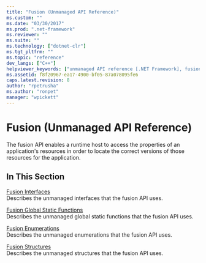 ```yaml
---
title: "Fusion (Unmanaged API Reference)"
ms.custom: ""
ms.date: "03/30/2017"
ms.prod: ".net-framework"
ms.reviewer: ""
ms.suite: ""
ms.technology: ["dotnet-clr"]
ms.tgt_pltfrm: ""
ms.topic: "reference"
dev_langs: ["C++"]
helpviewer_keywords: ["unmanaged API reference [.NET Framework], fusion", "native API reference [.NET Framework], fusion", "fusion [.NET Framework], using the unmanaged API"]
ms.assetid: f8f20967-ea17-4900-bf05-87a078095fe6
caps.latest.revision: 8
author: "rpetrusha"
ms.author: "ronpet"
manager: "wpickett"
---
```

# Fusion (Unmanaged API Reference)
The fusion API enables a runtime host to access the properties of an application's resources in order to locate the correct versions of those resources for the application.  
  
## In This Section  
 [Fusion Interfaces](../../../../docs/framework/unmanaged-api/fusion/fusion-interfaces.md)  
 Describes the unmanaged interfaces that the fusion API uses.  
  
 [Fusion Global Static Functions](../../../../docs/framework/unmanaged-api/fusion/fusion-global-static-functions.md)  
 Describes the unmanaged global static functions that the fusion API uses.  
  
 [Fusion Enumerations](../../../../docs/framework/unmanaged-api/fusion/fusion-enumerations.md)  
 Describes the unmanaged enumerations that the fusion API uses.  
  
 [Fusion Structures](../../../../docs/framework/unmanaged-api/fusion/fusion-structures.md)  
 Describes the unmanaged structures that the fusion API uses.
